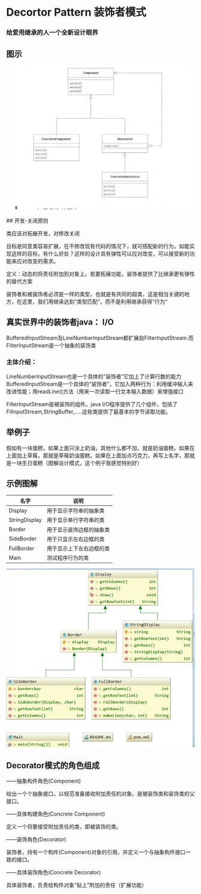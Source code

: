 # Decortor Pattern 装饰者模式
### 给爱用继承的人一个全新设计眼界

## 图示

<div align="center"> <img src="../images//decorator.png" width=""/> </div><br>
## 开发-关闭原则

类应该对拓展开发，对修改关闭

目标是同意类容易扩展，在不修改现有代码的情况下，就可搭配新的行为，如能实现这样的目标，有什么好处？这样的设计具有弹性可以应对改变，可以接受新的功能来应对改变的需求。

定义：动态的将责任附加到对象上。若要拓展功能，装饰者提供了比继承更有弹性的替代方案

装饰者和被装饰者必须是一样的类型，也就是有共同的超类，这是相当关键的地方，在这里，我们用继承达到“类型匹配”，而不是利用继承获得”行为“

## 真实世界中的装饰者java： I/O

BufferedInputStream及LineNumberInputStream都扩展自FilterInputStream.而FilterInputStream是一个抽象的装饰类

### 主体介绍：

LineNumberInputStream也是一个具体的“装饰者”它加上了计算行数的能力
BufferedInputStream是一个具体的“装饰者”，它加入两种行为：利用缓冲输入来改进性能；用readLine()方法（用来一次读取一行文本输入数据）来增强接口

FilterInputStream是被装饰的组件。java I/O程序提供了几个组件，包括了FilInputStream,StringBuffer,.....这些类提供了最基本的字节读取功能。

## 举例子

  假如有一块蛋糕，如果上面只涂上奶油，其他什么都不加，就是奶油蛋糕。如果在上面加上草莓，那就是草莓奶油蛋糕。如果在上面加点巧克力，再写上名字，那就是一块生日蛋糕（图解设计模式，这个例子我感觉特别好）
  
## 示例图解

名字| 说明
---|---
Display | 用于显示字符串的抽象类
StringDisplay | 用于显示单行字符串的类
Border | 用于显示装饰边框的抽象类
SideBorder | 用于只显示左右边框的类
FullBorder | 用于显示上下左右边框的类
Main | 测试程序行为的类

![image](https://github.com/Tojian/Design_pattern_Java/blob/master/images/1.JPG)

## Decorator模式的角色组成

——抽象构件角色(Component)

给出一个个抽象接口，以规范准备接收附加责任的对象。是被装饰类和装饰类的父接口。

——具体构建角色(Concrete Component)

定义一个将要接受附加责任的类，即被装饰的类。

——装饰角色(Decorator)

装饰者，持有一个构件(Component)对象的引用，并定义一个与抽象构件接口一致的接口。

——具体装饰角色(Concrete Decorator)

具体装饰者，负责给构件对象“贴上”附加的责任（扩展功能）
